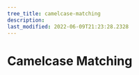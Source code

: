 ```yaml
---
tree_title: camelcase-matching
description: 
last_modified: 2022-06-09T21:23:28.2328
---
```


# Camelcase Matching

